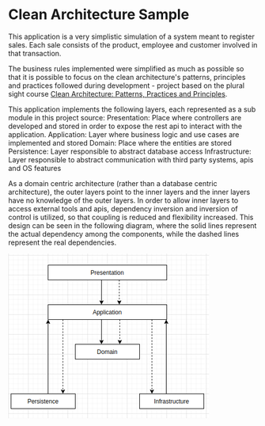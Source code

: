 # Clean Architecture Sample
This application is a very simplistic simulation of a system meant to register sales. Each sale consists of the product, employee and customer involved in that transaction.

The business rules implemented were simplified as much as possible so that it is possible to focus on the clean architecture's patterns, principles and practices 
followed during development - project based on the plural sight course [Clean Architecture: Patterns, Practices and Principles](https://app.pluralsight.com/library/courses/clean-architecture-patterns-practices-principles).

This application implements the following layers, each represented as a sub module in this project source:
Presentation: Place where controllers are developed and stored in order to expose the rest api to interact with the application.
Application: Layer where business logic and use cases are implemented and stored 
Domain: Place where the entities are stored
Persistence: Layer responsible to abstract database access
Infrastructure: Layer responsible to abstract communication with third party systems, apis and OS features 

As a domain centric architecture (rather than a database centric architecture), the outer layers point to the inner layers and the inner layers have no 
knowledge of the outer layers. In order to allow inner layers to access external tools and apis, dependency inversion and inversion of control is utilized, 
so that coupling is reduced and flexibility increased. This design can be seen in the following diagram, where the solid lines represent the actual dependency among the components, while the dashed lines represent the real dependencies.

![Image of Yaktocat](https://github.com/gabrielcedran/clean-architecture-simple-sample/blob/master/diagram.png) 

